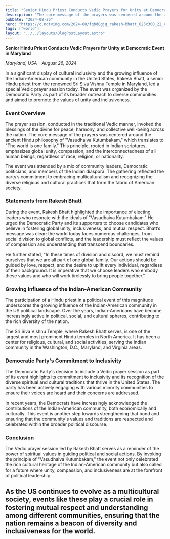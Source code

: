 ```yaml
---
title: "Senior Hindu Priest Conducts Vedic Prayers for Unity at Democratic Event in Maryland"
description: "The core message of the prayers was centered around the ancient Hindu philosophy of Vasudhaiva Kutumbakam, which translates to The world is one family."
pubDate: "2024-08-26"
hero: "https://c.ndtvimg.com/2024-08/fqbd8gjg_rakesh-bhatt_625x300_22_August_24.jpeg?ver-20240615.100"
tags: ["world"]
layout: "../../layouts/BlogPostLayout.astro"
---
```

**Senior Hindu Priest Conducts Vedic Prayers for Unity at Democratic Event in Maryland**

*Maryland, USA – August 26, 2024*

In a significant display of cultural inclusivity and the growing influence of the Indian-American community in the United States, Rakesh Bhatt, a senior Hindu priest from the renowned Sri Siva Vishnu Temple in Maryland, led a special Vedic prayer session today. The event was organized by the Democratic Party as part of its broader outreach to diverse communities and aimed to promote the values of unity and inclusiveness.

### **Event Overview**

The prayer session, conducted in the traditional Vedic manner, invoked the blessings of the divine for peace, harmony, and collective well-being across the nation. The core message of the prayers was centered around the ancient Hindu philosophy of "Vasudhaiva Kutumbakam," which translates to "The world is one family." This principle, rooted in Indian scriptures, emphasizes global unity, compassion, and the interconnectedness of all human beings, regardless of race, religion, or nationality.

The event was attended by a mix of community leaders, Democratic politicians, and members of the Indian diaspora. The gathering reflected the party’s commitment to embracing multiculturalism and recognizing the diverse religious and cultural practices that form the fabric of American society.

### **Statements from Rakesh Bhatt**

During the event, Rakesh Bhatt highlighted the importance of electing leaders who resonate with the ideals of "Vasudhaiva Kutumbakam." He urged the Democratic Party and its supporters to choose candidates who believe in fostering global unity, inclusiveness, and mutual respect. Bhatt’s message was clear: the world today faces numerous challenges, from social division to global conflicts, and the leadership must reflect the values of compassion and understanding that transcend boundaries.

He further stated, "In these times of division and discord, we must remind ourselves that we are all part of one global family. Our actions should be guided by love, respect, and the desire to uplift every individual, regardless of their background. It is imperative that we choose leaders who embody these values and who will work tirelessly to bring people together."

### **Growing Influence of the Indian-American Community**

The participation of a Hindu priest in a political event of this magnitude underscores the growing influence of the Indian-American community in the US political landscape. Over the years, Indian-Americans have become increasingly active in political, social, and cultural spheres, contributing to the rich diversity of the nation.

The Sri Siva Vishnu Temple, where Rakesh Bhatt serves, is one of the largest and most prominent Hindu temples in North America. It has been a center for religious, cultural, and social activities, serving the Indian community in the Washington, D.C., Maryland, and Virginia areas.

### **Democratic Party's Commitment to Inclusivity**

The Democratic Party's decision to include a Vedic prayer session as part of its event highlights its commitment to inclusivity and its recognition of the diverse spiritual and cultural traditions that thrive in the United States. The party has been actively engaging with various minority communities to ensure their voices are heard and their concerns are addressed.

In recent years, the Democrats have increasingly acknowledged the contributions of the Indian-American community, both economically and culturally. This event is another step towards strengthening that bond and ensuring that the community's values and traditions are respected and celebrated within the broader political discourse.

### **Conclusion**

The Vedic prayer session led by Rakesh Bhatt serves as a reminder of the power of spiritual values in guiding political and social actions. By invoking the principle of "Vasudhaiva Kutumbakam," the event not only celebrated the rich cultural heritage of the Indian-American community but also called for a future where unity, compassion, and inclusiveness are at the forefront of political leadership.

As the US continues to evolve as a multicultural society, events like these play a crucial role in fostering mutual respect and understanding among different communities, ensuring that the nation remains a beacon of diversity and inclusiveness for the world.
---